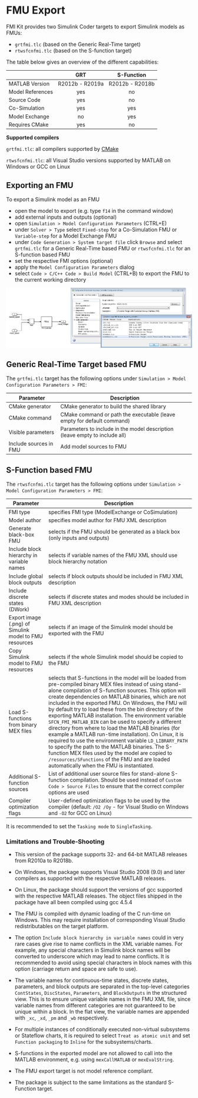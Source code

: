 # FMU Export

FMI Kit provides two Simulink Coder targets to export Simulink models as FMUs:

- `grtfmi.tlc` (based on the Generic Real-Time target)
- `rtwsfcnfmi.tlc` (based on the S-function target)

The table below gives an overview of the different capabilities:

|                  |      GRT        |   S-Function    |
|------------------|:---------------:|:---------------:|
| MATLAB Version   | R2012b - R2019a | R2012b - R2018b |
| Model References |      yes        |       no        |
| Source Code      |      yes        |       no        |
| Co-Simulation    |      yes        |      yes        |
| Model Exchange   |       no        |      yes        |
| Requires CMake   |      yes        |       no        |

**Supported compilers**

`grtfmi.tlc`: all compilers supported by [CMake](https://cmake.org/)

`rtwsfcnfmi.tlc`: all Visual Studio versions supported by MATLAB on Windows or GCC on Linux

## Exporting an FMU

To export a Simulink model as an FMU

- open the model to export (e.g. type `f14` in the command window)
- add external inputs and outputs (optional)
- open `Simulation > Model Configuration Parameters` (CTRL+E)
- under `Solver > Type` select `Fixed-step` for a Co-Simulation FMU or `Variable-step` for a Model Exchange FMU
- under `Code Generation > System target file` click `Browse` and select `grtfmi.tlc` for a Generic Real-Time based FMU or `rtwsfcnfmi.tlc` for an S-function based FMU
- set the respective FMI options (optional)
- apply the `Model Configuration Parameters` dialog
- select `Code > C/C++ Code > Build Model` (CTRL+B) to export the FMU to the current working directory

![Coder target](images/coder_target.png)

## Generic Real-Time Target based FMU

The `grtfmi.tlc` target has the following options under `Simulation > Model Configuration Parameters > FMI`:

| Parameter              | Description                                                                 |
|------------------------|-----------------------------------------------------------------------------|
| CMake generator        | CMake generator to build the shared library                                 |
| CMake command          | CMake command or path the executable (leave empty for default command)      |
| Visible parameters     | Parameters to include in the model description (leave empty to include all) |
| Include sources in FMU | Add model sources to FMU                                                    |

## S-Function based FMU

The `rtwsfcnfmi.tlc` target has the following options under `Simulation > Model Configuration Parameters > FMI`:

| Parameter                                              | Description                                                                 |
|--------------------------------------------------------|-----------------------------------------------------------------------------|
| FMI type                                               | specifies FMI type (ModelExchange or CoSimulation) |
| Model author                                           | specifies model author for FMU XML description |
| Generate black-box FMU                                 | selects if the FMU should be generated as a black box (only inputs and outputs) |
| Include block hierarchy in variable names              | selects if variable names of the FMU XML should use block hierarchy notation |
| Include global block outputs                           | selects if block outputs should be included in FMU XML description |
| Include discrete states (DWork)                        | selects if discrete states and modes should be included in FMU XML description |
| Export image (.png) of Simulink model to FMU resources | selects if an image of the Simulink model should be exported with the FMU |
| Copy Simulink model to FMU resources                   | selects if the whole Simulink model should be copied to the FMU |
| Load S-functions from binary MEX files                 | selects that S-functions in the model will be loaded from pre-compiled binary MEX files instead of using stand-alone compilation of S-function sources. This option will create dependencies on MATLAB binaries, which are not included in the exported FMU. On Windows, the FMU will by default try to load these from the bin directory of the exporting MATLAB installation. The environment variable `SFCN_FMI_MATLAB_BIN` can be used to specify a different directory from where to load the MATLAB binaries (for example a MATLAB run-time installation). On Linux, it is required to use the environment variable `LD_LIBRARY_PATH` to specify the path to the MATLAB binaries. The S-function MEX files used by the model are copied to `/resources/SFunctions` of the FMU and are loaded automatically when the FMU is instantiated. |
| Additional S-function sources | List of additional user source files for stand-alone S-function compilation. Should be used instead of `Custom Code > Source Files` to ensure that the correct compiler options are used |
| Compiler optimization flags | User-defined optimization flags to be used by the compiler (default: `/O2 /Oy` - for Visual Studio on Windows and `-O2` for GCC on Linux)

It is recommended to set the `Tasking mode` to `SingleTasking`.

### Limitations and Trouble-Shooting

- This version of the package supports 32- and 64-bit MATLAB releases
from R2010a to R2018b.

- On Windows, the package supports Visual Studio 2008 (9.0) and later compilers as supported with the respective MATLAB releases.

- On Linux, the package should support the versions of gcc supported with the respective MATLAB releases.
The object files shipped in the package have all been compiled using gcc 4.5.4

- The FMU is compiled with dynamic loading of the C run-time on Windows.
This may require installation of corresponding Visual Studio redistributables on the target platform.

- The option `Include block hierarchy in variable names` could in very rare cases give rise to name conflicts in the XML variable names.
For example, any special characters in Simulink block names will be converted to underscore which may lead to name conflicts.
It is recommended to avoid using special characters in block names with this option (carriage return and space are safe to use).

- The variable names for continuous-time states, discrete states, parameters, and block outputs are separated in the top-level categories `ContStates`,
`DiscStates`, `Parameters`, and `BlockOutputs` in the structured view.
This is to ensure unique variable names in the FMU XML file, since variable names from different categories are not guaranteed to be unique within a block.
In the flat view, the variable names are appended with `_xc`, `_xd`, `_pm` and `_wb` respectively.

- For multiple instances of conditionally executed non-virtual subsystems or Stateflow charts, it is required to select `Treat as atomic unit` and set `Function packaging` to `Inline` for the subsystems/charts.

- S-functions in the exported model are not allowed to call into the MATLAB environment, e.g. using `mexCallMATLAB` or `mexEvalString`.

- The FMU export target is not model reference compliant.

- The package is subject to the same limitations as the standard S-Function target.
